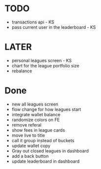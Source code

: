 # TODO
- transactions api - KS
- pass current user in the leaderboard - KS

# LATER
- personal leagues screen - KS
- chart for the league portfolio size
- rebalance

# Done
- new all leagues screen
- flow change for how leagues start
- integrate wallet balance
- randomize colors on FE
- remove referal
- show fees in league cards
- move live to title
- call it group instead of buckets
- update wallet copy
- Gray out closed leagues in dashboard
- add a back button
- update leaderboard in dashboard
